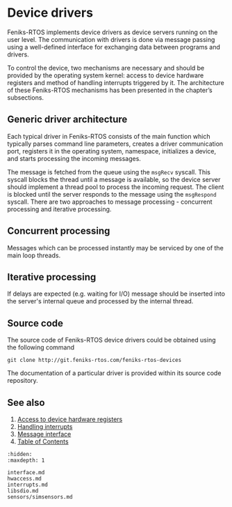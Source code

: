 # Device drivers

Feniks-RTOS implements device drivers as device servers running on the user level. The communication with drivers is
done via message passing using a well-defined interface for exchanging data between programs and drivers.

To control the device, two mechanisms are necessary and should be provided by the operating system kernel: access to
device hardware registers and method of handling interrupts triggered by it. The architecture of these Feniks-RTOS
mechanisms has been presented in the chapter’s subsections.

## Generic driver architecture

Each typical driver in Feniks-RTOS consists of the main function which typically parses command line parameters,
creates a driver communication port, registers it in the operating system, namespace, initializes a device, and starts
processing the incoming messages.

The message is fetched from the queue using the `msgRecv` syscall. This syscall blocks the thread until a message is
available, so the device server should implement a thread pool to process the incoming request. The client is blocked
until the server responds to the message using the `msgRespond` syscall. There are two approaches to message
processing - concurrent processing and iterative processing.

## Concurrent processing

Messages which can be processed instantly may be serviced by one of the main loop threads.

## Iterative processing

If delays are expected (e.g. waiting for I/O) message should be inserted into the server's internal queue and processed
by the internal thread.

## Source code

The source code of Feniks-RTOS device drivers could be obtained using the following command

```console
git clone http://git.feniks-rtos.com/feniks-rtos-devices
```

The documentation of a particular driver is provided within its source code repository.

## See also

1. [Access to device hardware registers](hwaccess.md)
2. [Handling interrupts](interrupts.md)
3. [Message interface](interface.md)
4. [Table of Contents](../index.md)

```{toctree}
:hidden:
:maxdepth: 1

interface.md
hwaccess.md
interrupts.md
libsdio.md
sensors/simsensors.md
```
